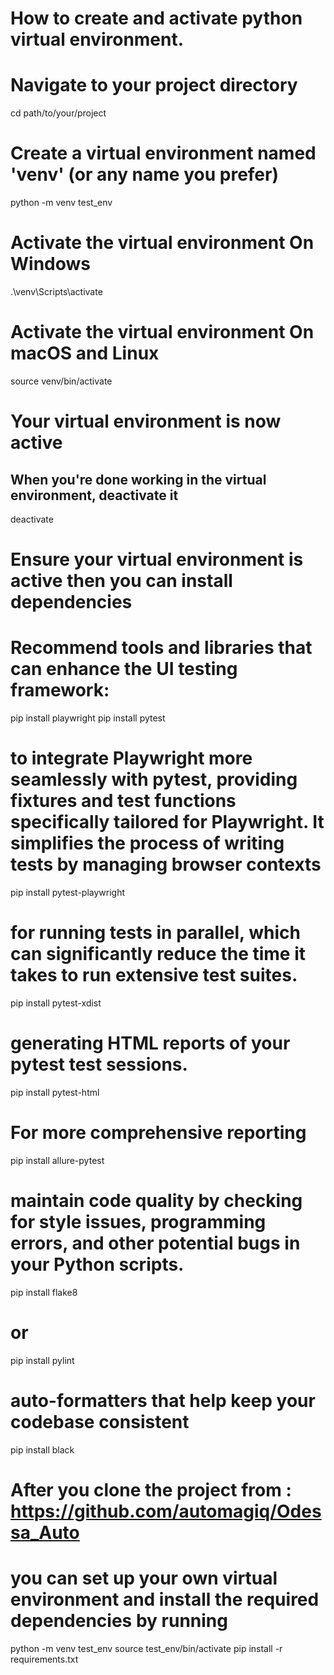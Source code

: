 # How to create and activate python virtual environment.

# Navigate to your project directory

cd path/to/your/project

# Create a virtual environment named 'venv' (or any name you prefer)

python -m venv test_env

# Activate the virtual environment On Windows

.\venv\Scripts\activate

# Activate the virtual environment On macOS and Linux

source venv/bin/activate

# Your virtual environment is now active

## When you're done working in the virtual environment, deactivate it

deactivate

# Ensure your virtual environment is active then you can install dependencies

# Recommend tools and libraries that can enhance the UI testing framework:

pip install playwright
pip install pytest

# to integrate Playwright more seamlessly with pytest, providing fixtures and test functions specifically tailored for Playwright. It simplifies the process of writing tests by managing browser contexts

pip install pytest-playwright

# for running tests in parallel, which can significantly reduce the time it takes to run extensive test suites.

pip install pytest-xdist

# generating HTML reports of your pytest test sessions.

pip install pytest-html

# For more comprehensive reporting

pip install allure-pytest

# maintain code quality by checking for style issues, programming errors, and other potential bugs in your Python scripts.

pip install flake8

# or

pip install pylint

# auto-formatters that help keep your codebase consistent

pip install black

# After you clone the project from : https://github.com/automagiq/Odessa_Auto

# you can set up your own virtual environment and install the required dependencies by running

python -m venv test_env
source test_env/bin/activate
pip install -r requirements.txt

